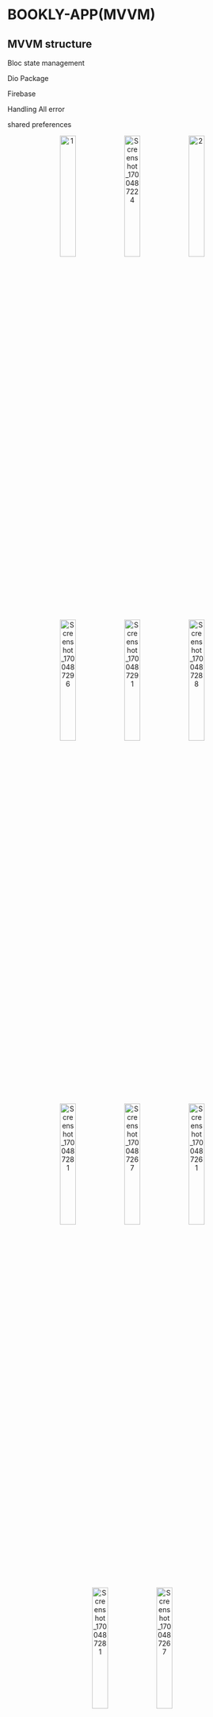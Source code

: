 # BOOKLY-APP(MVVM)

## MVVM structure 


Bloc state management 


Dio Package


Firebase 


Handling All error 


shared preferences 



<div align="center">
  <img src="https://github.com/yousefm2311/booky-app-mvvm/assets/95827005/f1dbcf8e-9722-4b4a-8594-ed43ef68644b" alt="1" width="25%">
  <img src="https://github.com/yousefm2311/booky-app-mvvm/assets/95827005/2b956c46-ec09-480e-9cb3-bdeb8d518113" alt="Screenshot_1700487224" width="25%">
  <img src="https://github.com/yousefm2311/booky-app-mvvm/assets/95827005/ee0d5168-fb72-4976-8e71-8d3d2aeb86e6" alt="2" width="25%">
</div>

<div align="center">
  <img src="https://github.com/yousefm2311/booky-app-mvvm/assets/95827005/c5df5fde-a762-4fa4-a2ce-d893ea48866b" alt="Screenshot_1700487296" width="25%">
  <img src="https://github.com/yousefm2311/booky-app-mvvm/assets/95827005/1ad2e4a0-18ce-4dd7-b1b3-6c34dd6fbc54" alt="Screenshot_1700487291" width="25%">
  <img src="https://github.com/yousefm2311/booky-app-mvvm/assets/95827005/52f4cfd3-a095-47ee-9e1a-9cd122158bdb" alt="Screenshot_1700487288" width="25%">
</div>

<div align="center">
  <img src="https://github.com/yousefm2311/booky-app-mvvm/assets/95827005/69183281-9517-4ae1-a733-473d542496e8" alt="Screenshot_1700487281" width="25%">
  <img src="https://github.com/yousefm2311/booky-app-mvvm/assets/95827005/385ffb6a-0333-4ab8-93f8-e642faa6599a" alt="Screenshot_1700487267" width="25%">
  <img src="https://github.com/yousefm2311/booky-app-mvvm/assets/95827005/4d2bd602-0d96-40ee-a49b-0d9856844ccb" alt="Screenshot_1700487261" width="25%">
</div>

<div align="center">
  <img src="https://github.com/yousefm2311/booky-app-mvvm/assets/95827005/372d8a6e-5d17-474c-b6a4-57486f24137c" alt="Screenshot_1700487281" width="25%">
  <img src="https://github.com/yousefm2311/booky-app-mvvm/assets/95827005/7b69f451-1df9-4122-ba91-5b5fc6c0fc36" alt="Screenshot_1700487267" width="25%">
</div>

